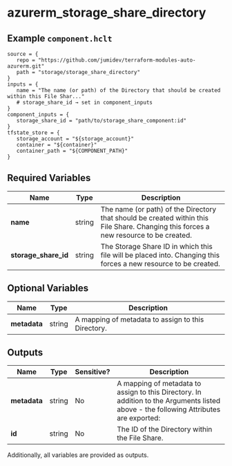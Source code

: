 # azurerm_storage_share_directory



## Example `component.hclt`

```hcl
source = {
   repo = "https://github.com/jumidev/terraform-modules-auto-azurerm.git"   
   path = "storage/storage_share_directory"   
}
inputs = {
   name = "The name (or path) of the Directory that should be created within this File Shar..."   
   # storage_share_id → set in component_inputs
}
component_inputs = {
   storage_share_id = "path/to/storage_share_component:id"   
}
tfstate_store = {
   storage_account = "${storage_account}"   
   container = "${container}"   
   container_path = "${COMPONENT_PATH}"   
}
```

## Required Variables

| Name | Type |  Description |
| ---- | --------- |  ----------- |
| **name** | string |  The name (or path) of the Directory that should be created within this File Share. Changing this forces a new resource to be created. | 
| **storage_share_id** | string |  The Storage Share ID in which this file will be placed into. Changing this forces a new resource to be created. | 

## Optional Variables

| Name | Type |  Description |
| ---- | --------- |  ----------- |
| **metadata** | string |  A mapping of metadata to assign to this Directory. | 



## Outputs

| Name | Type | Sensitive? | Description |
| ---- | ---- | --------- | --------- |
| **metadata** | string | No  | A mapping of metadata to assign to this Directory. In addition to the Arguments listed above - the following Attributes are exported: | 
| **id** | string | No  | The ID of the Directory within the File Share. | 

Additionally, all variables are provided as outputs.
